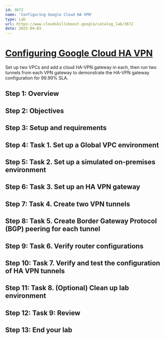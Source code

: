 ```yaml
---
id: 3672
name: 'Configuring Google Cloud HA VPN'
type: Lab
url: https://www.cloudskillsboost.google/catalog_lab/3672
date: 2025-04-03
---
```


# [Configuring Google Cloud HA VPN](https://www.cloudskillsboost.google/catalog_lab/3672)

Set up two VPCs and add a cloud HA-VPN gateway in each, then run two tunnels from each VPN gateway to demonstrate the HA-VPN gateway configuration for 99.99% SLA.

## Step 1: Overview

## Step 2: Objectives

## Step 3: Setup and requirements

## Step 4: Task 1. Set up a Global VPC environment

## Step 5: Task 2. Set up a simulated on-premises environment

## Step 6: Task 3. Set up an HA VPN gateway

## Step 7: Task 4. Create two VPN tunnels

## Step 8: Task 5. Create Border Gateway Protocol (BGP) peering for each tunnel

## Step 9: Task 6. Verify router configurations

## Step 10: Task 7. Verify and test the configuration of HA VPN tunnels

## Step 11: Task 8. (Optional) Clean up lab environment

## Step 12: Task 9: Review

## Step 13: End your lab
